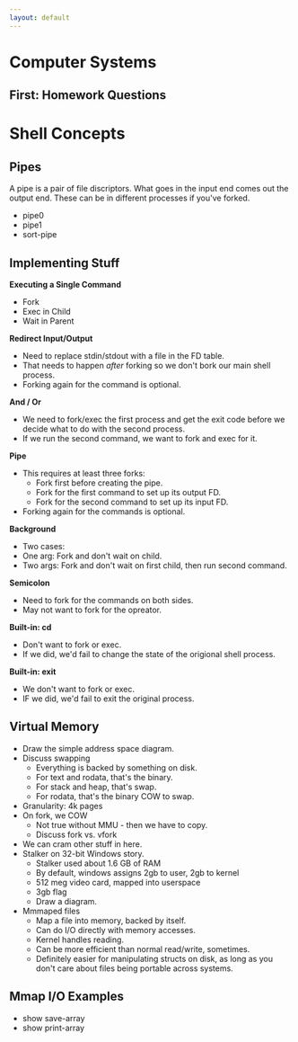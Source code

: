 ```yaml
---
layout: default
---
```


# Computer Systems

## First: Homework Questions

# Shell Concepts

## Pipes

A pipe is a pair of file discriptors. What goes in the input end comes out the
output end. These can be in different processes if you've forked.

 - pipe0
 - pipe1
 - sort-pipe

## Implementing Stuff

**Executing a Single Command**

 - Fork
 - Exec in Child
 - Wait in Parent

**Redirect Input/Output**

 - Need to replace stdin/stdout with a file in the FD table.
 - That needs to happen *after* forking so we don't bork our main shell process.
 - Forking again for the command is optional.

**And / Or**

 - We need to fork/exec the first process and get the exit code before
   we decide what to do with the second process.
 - If we run the second command, we want to fork and exec for it.

**Pipe**

 - This requires at least three forks:
   - Fork first before creating the pipe.
   - Fork for the first command to set up its output FD.
   - Fork for the second command to set up its input FD.
 - Forking again for the commands is optional.

**Background**

 - Two cases:
 - One arg: Fork and don't wait on child.
 - Two args: Fork and don't wait on first child, then run second command.

**Semicolon**

 - Need to fork for the commands on both sides.
 - May not want to fork for the opreator.

**Built-in: cd**

 - Don't want to fork or exec.
 - If we did, we'd fail to change the state of the origional shell process.

**Built-in: exit**

 - We don't want to fork or exec.
 - IF we did, we'd fail to exit the original process.

## Virtual Memory

 - Draw the simple address space diagram.
 - Discuss swapping
   - Everything is backed by something on disk.
   - For text and rodata, that's the binary.
   - For stack and heap, that's swap.
   - For rodata, that's the binary COW to swap.
 - Granularity: 4k pages
 - On fork, we COW
   - Not true without MMU - then we have to copy.
   - Discuss fork vs. vfork
 - We can cram other stuff in here.
 - Stalker on 32-bit Windows story.
   - Stalker used about 1.6 GB of RAM
   - By default, windows assigns 2gb to user, 2gb to kernel
   - 512 meg video card, mapped into userspace
   - 3gb flag
   - Draw a diagram.
 - Mmmaped files
   - Map a file into memory, backed by itself.
   - Can do I/O directly with memory accesses.
   - Kernel handles reading.
   - Can be more efficient than normal read/write, sometimes.
   - Definitely easier for manipulating structs on disk, as long as you don't care 
     about files being portable across systems.

## Mmap I/O Examples

 - show save-array
 - show print-array


